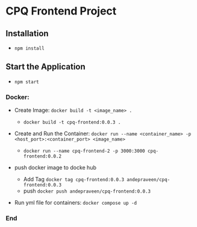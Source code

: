 # CPQ Frontend Project

## Installation
* `npm install`

## Start the Application
* `npm start`

### Docker:
* Create Image: `docker build -t <image_name> .`
  - `docker build -t cpq-frontend:0.0.3 .`
* Create and Run the Container: `docker run --name <container_name> -p <host_port>:<container_port> <image_name>`
  - `docker run --name cpq-frontend-2 -p 3000:3000 cpq-frontend:0.0.2`
* push docker image to docke hub
  - Add Tag `docker tag cpq-frontend:0.0.3 andepraveen/cpq-frontend:0.0.3`
  - push `docker push andepraveen/cpq-frontend:0.0.3`

* Run yml file for containers: `docker compose up -d`  


### End